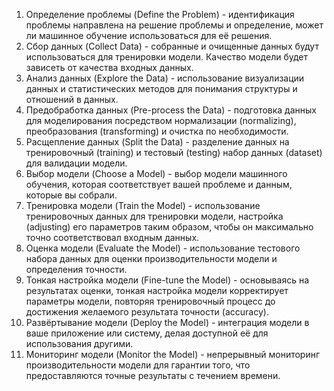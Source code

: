 1. Определение проблемы (Define the Problem) - идентификация проблемы направлена на решение проблемы и определение, может ли машинное обучение использоваться для её решения.
2. Сбор данных (Collect Data) - собранные и очищенные данных будут использоваться для тренировки модели. Качество модели будет зависеть от качества входных данных.
3. Анализ данных (Explore the Data) - использование визуализации данных и статистических методов для понимания структуры и отношений в данных.
4. Предобработка данных (Pre-process the Data) - подготовка данных для моделирования посредством нормализации (normalizing), преобразования (transforming) и очистка по необходимости.
5. Расщепление данных (Split the Data) - разделение данных на тренировочный (training) и тестовый (testing) набор данных (dataset) для валидации модели.
6. Выбор модели (Choose a Model) - выбор модели машинного обучения, которая соответствует вашей проблеме и данным, которые вы собрали.
7. Тренировка модели (Train the Model) - использование тренировочных данных для тренировки модели, настройка (adjusting) его параметров таким образом, чтобы он максимально точно соответствовал входным данных.
8. Оценка модели (Evaluate the Model) - использование тестового набора данных для оценки производительности модели и определения точности.
9. Тонкая настройка модели (Fine-tune the Model) - основываясь на результатах оценки, тонкая настройка модели корректирует параметры модели, повторяя тренировочный процесс до достижения желаемого результата точности (accuracy).
10. Развёртывание модели (Deploy the Model) - интеграция модели в ваше приложение или систему, делая доступной её для использования другими.
11. Мониторинг модели (Monitor the Model) - непрерывный мониторинг производительности модели для гарантии того, что предоставляются точные результаты с течением времени.